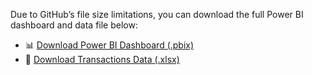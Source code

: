 Due to GitHub’s file size limitations, you can download the full Power BI dashboard and data file below:

- 📊 [Download Power BI Dashboard (.pbix)](https://drive.google.com/file/d/1YwrEdAM6DIJgJbQXkdwgPpQjggJgIN2U/view?usp=sharing)
- 📁 [Download Transactions Data (.xlsx)](https://drive.google.com/file/d/1Y0vDCODyw58XSHrqkFbDEl1eTP6dDmGF/view?usp=sharing)
